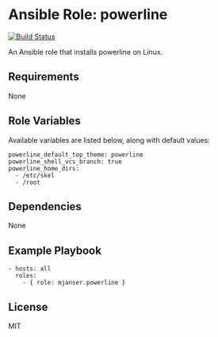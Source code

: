 # Ansible Role: powerline

[![Build Status](https://travis-ci.org/ymajik/ansible-role-powerline.svg?branch=master)](https://travis-ci.org/ymajik/ansible-role-powerline)

An Ansible role that installs powerline on Linux.

## Requirements

None

## Role Variables

Available variables are listed below, along with default values:

    powerline_default_top_theme: powerline
    powerline_shell_vcs_branch: true
    powerline_home_dirs:
      - /etc/skel
      - /root

## Dependencies

None

## Example Playbook

    - hosts: all
      roles:
        - { role: mjanser.powerline }

## License

MIT
